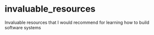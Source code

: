 # invaluable_resources
Invaluable resources that I would recommend for learning how to build software systems
